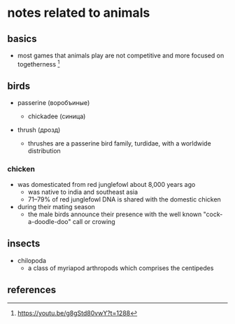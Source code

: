 # notes related to animals

## basics

- most games that animals play are not competitive and more focused on togetherness [^1]


## birds

- passerine (воробъиные)
  - chickadee (синица)

- thrush (дрозд)
  - thrushes are a passerine bird family, turdidae, with a worldwide distribution


### chicken

- was domesticated from red junglefowl about 8,000 years ago
  - was native to india and southeast asia
  - 71–79% of red junglefowl DNA is shared with the domestic chicken
- during their mating season
  - the male birds announce their presence with the well known "cock-a-doodle-doo" call or crowing


## insects

- chilopoda
  - a class of myriapod arthropods which comprises the centipedes



## references

[^1]: https://youtu.be/g8gStd80vwY?t=1288
